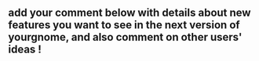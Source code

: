 ## add your comment below with details about **new features** you want to see in the **next version of yourgnome**, and also comment on other users' ideas ! ##
